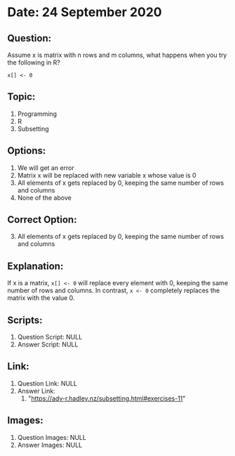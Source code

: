 # Date: 24 September 2020

## Question:
Assume x is matrix with n rows and m columns, what happens when you try the following in R?
```
x[] <- 0
```

## Topic:
1. Programming
2. R
3. Subsetting

## Options:
1. We will get an error
2. Matrix x will be replaced with new variable x whose value is 0
3. All elements of x gets replaced by 0, keeping the same number of rows and columns
4. None of the above

## Correct Option:
3. All elements of x gets replaced by 0, keeping the same number of rows and columns

## Explanation:
If x is a matrix, `x[] <- 0` will replace every element with 0, keeping the same number of rows and columns. In contrast, `x <- 0` completely replaces the matrix with the value 0.

## Scripts:
1. Question Script: NULL
2. Answer Script: NULL

## Link:
1. Question Link: NULL
2. Answer Link:
   1. "https://adv-r.hadley.nz/subsetting.html#exercises-11"

## Images:
1. Question Images: NULL
2. Answer Images: NULL
